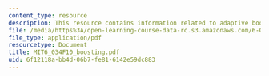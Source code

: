 ```yaml
---
content_type: resource
description: This resource contains information related to adaptive boosting.
file: /media/https%3A/open-learning-course-data-rc.s3.amazonaws.com/6-034-artificial-intelligence-fall-2010/6f12118abb4d06b7fe816142e59dc883_MIT6_034F10_boosting.pdf
file_type: application/pdf
resourcetype: Document
title: MIT6_034F10_boosting.pdf
uid: 6f12118a-bb4d-06b7-fe81-6142e59dc883
---
```

